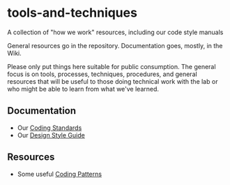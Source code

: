 # tools-and-techniques
A collection of "how we work" resources, including our code style manuals


General resources go in the repository. Documentation goes, mostly, in the Wiki.

Please only put things here suitable for public consumption. The general focus is on tools, processes, techniques, procedures, and general resources that will be useful to those doing technical work with the lab or who might be able to learn from what we've learned.

## Documentation

 * Our [Coding Standards](https://github.com/NUKnightLab/tools-and-techniques/wiki/Coding-standards)
 * Our [Design Style Guide](https://purpleline.knightlab.com/)

## Resources

 * Some useful [Coding Patterns](https://github.com/NUKnightLab/tools-and-techniques/tree/master/patterns)
